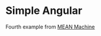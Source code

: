 # Simple Angular

Fourth example from <a href="https://leanpub.com/mean-machine" target="_blank">MEAN Machine</a>
